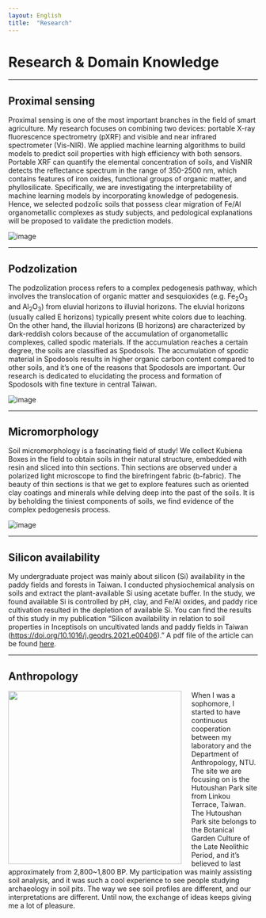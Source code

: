 ```yaml
---
layout: English
title:  "Research"
---  
```

# Research & Domain Knowledge   
***
## Proximal sensing  
Proximal sensing is one of the most important branches in the field of smart agriculture. My research focuses on combining two devices: portable X-ray fluorescence spectrometry (pXRF) and visible and near infrared spectrometer (Vis-NIR). We applied machine learning algorithms to build models to predict soil properties with high efficiency with both sensors. Portable XRF can quantify the elemental concentration of soils, and VisNIR detects the reflectance spectrum in the range of 350-2500 nm, which contains features of iron oxides, functional groups of organic matter, and phyllosilicate. Specifically, we are investigating the interpretability of machine learning models by incorporating knowledge of pedogenesis. Hence, we selected podzolic soils that possess clear migration of Fe/Al organometallic complexes as study subjects, and pedological explanations will be proposed to validate the prediction models.  
  
![image](https://drive.google.com/uc?export=view&id=1fX-049EcPCouJGUaOMIaz00r40BloraI)
  
***
  
## Podzolization  
The podzolization process refers to a complex pedogenesis pathway, which involves the translocation of organic matter and sesquioxides (e.g. Fe<sub>2</sub>O<sub>3</sub> and Al<sub>2</sub>O<sub>3</sub>) from eluvial horizons to illuvial horizons. The eluvial horizons (usually called E horizons) typically present white colors due to leaching. On the other hand, the illuvial horizons (B horizons) are characterized by dark-reddish colors because of the accumulation of organometallic complexes, called spodic materials. If the accumulation reaches a certain degree, the soils are classified as Spodosols. The accumulation of spodic material in Spodosols results in higher organic carbon content compared to other soils, and it’s one of the reasons that Spodosols are important. Our research is dedicated to elucidating the process and formation of Spodosols with fine texture in central Taiwan.  
  
![image](https://drive.google.com/uc?export=view&id=1Y0-5JKUxk7HuvVpOx_Xhc6cWIbyXu_v_)
  
***
## Micromorphology  
Soil micromorphology is a fascinating field of study! We collect Kubiena Boxes in the field to obtain soils in their natural structure, embedded with resin and sliced into thin sections. Thin sections are observed under a polarized light microscope to find the birefringent fabric (b-fabric). The beauty of thin sections is that we get to explore features such as oriented clay coatings and minerals while delving deep into the past of the soils. It is by beholding the tiniest components of soils, we find evidence of the complex pedogenesis process.  
  
![image](https://drive.google.com/uc?export=view&id=10jnRgkp45_fc6I24Q89vwlmZoLbGdCZt)
  
***
## Silicon availability  
My undergraduate project was mainly about silicon (Si) availability in the paddy fields and forests in Taiwan. I conducted physiochemical analysis on soils and extract the plant-available Si using acetate buffer. In the study, we found available Si is controlled by pH, clay, and Fe/Al oxides, and paddy rice cultivation resulted in the depletion of available Si. You can find the results of this study in my publication “Silicon availability in relation to soil properties in Inceptisols on uncultivated lands and paddy fields in Taiwan (<a href="https://doi.org/10.1016/j.geodrs.2021.e00406" target="_blank">https://doi.org/10.1016/j.geodrs.2021.e00406</a>).” A pdf file of the article can be found <a href="https://drive.google.com/file/d/1JD9ny0z9ERhBu1hu-8r8rrHhCXrN7KE9/view?usp=sharing" target="_blank">here</a>.  
  
***

## Anthropology  
<img align="left" src="https://drive.google.com/uc?export=view&id=1Eiibv6daK4Zb_-SYNffZjG8HXOwAWzxk" width="350" style="margin-right:20px">
When I was a sophomore, I started to have continuous cooperation between my laboratory and the Department of Anthropology, NTU. The site we are focusing on is the Hutoushan Park site from Linkou Terrace, Taiwan. The Hutoushan Park site belongs to the Botanical Garden Culture of the Late Neolithic Period, and it’s believed to last approximately from 2,800~1,800 BP. My participation was mainly assisting soil analysis, and it was such a cool experience to see people studying archaeology in soil pits. The way we see soil profiles are different, and our interpretations are different. Until now, the exchange of ideas keeps giving me a lot of pleasure.  
  
  




